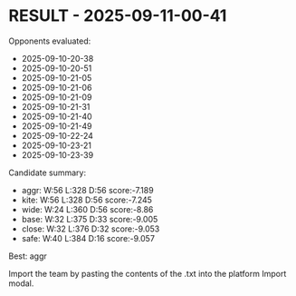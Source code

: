 # RESULT - 2025-09-11-00-41

Opponents evaluated:
- 2025-09-10-20-38
- 2025-09-10-20-51
- 2025-09-10-21-05
- 2025-09-10-21-06
- 2025-09-10-21-09
- 2025-09-10-21-31
- 2025-09-10-21-40
- 2025-09-10-21-49
- 2025-09-10-22-24
- 2025-09-10-23-21
- 2025-09-10-23-39

Candidate summary:
- aggr: W:56 L:328 D:56 score:-7.189
- kite: W:56 L:328 D:56 score:-7.245
- wide: W:24 L:360 D:56 score:-8.86
- base: W:32 L:375 D:33 score:-9.005
- close: W:32 L:376 D:32 score:-9.053
- safe: W:40 L:384 D:16 score:-9.057

Best: aggr

Import the team by pasting the contents of the .txt into the platform Import modal.